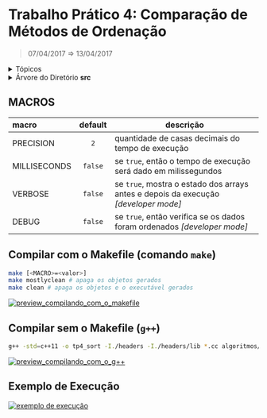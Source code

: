 # Trabalho Prático 4: Comparação de Métodos de Ordenação
> 07/04/2017 ⇒ 13/04/2017

<details>
<summary>Tópicos</summary>
<!-- TOC depthFrom:1 depthTo:6 withLinks:1 updateOnSave:0 orderedList:0 -->

* [MACROS](#macros)
* [Compilar com o Makefile (comando `make`)](#compilar-com-o-makefile-comando-make)
* [Compilar sem o Makefile (`g++`)](#compilar-sem-o-makefile-g)
* [Exemplo de Execução](#exemplo-de-execução)

<!-- /TOC -->
</details>

<!-- http://fnal.gov/docs/products/gcc/libg++/libg++_toc.html -->
<!-- LEGENDAS DA TREE DIRECTORY:
{pasta}
@executavel
-->
<details>
	<summary>Árvore do Diretório <b>src</b></summary>

	.
	├── {algoritmos}
	│   ├── bubblesort.cc
	│   ├── heapsort.cc
	│   ├── insertionsort.cc
	│   ├── mergesort.cc
	│   ├── quicksort.cc
	│   └── selectionsort.cc
	├── {headers}
	│   ├── analytics.hpp
	│   ├── extras.hpp
	│   ├── {lib}
	│   │   ├── arg.hpp
	│   │   ├── getopts.hpp
	│   │   ├── optionparser.h
	│   │   └── unittest.hpp
	│   └── ordenacaoAnalytics.hpp
	├── main.cc
	├── Makefile
	└── ordenacaoAnalytics.cc
</details>

## MACROS
| macro	      | default | descrição |
|:------------|:-------:|-----------|
| PRECISION   | `2`     | quantidade de casas decimais do tempo de execução
| MILLISECONDS| `false` | se `true`, então o tempo de execução será dado em milissegundos
| VERBOSE     | `false` | se `true`, mostra o estado dos arrays antes e depois da execução _[developer mode]_
| DEBUG       | `false` | se `true`, então verifica se os dados foram ordenados _[developer mode]_


## Compilar com o Makefile (comando `make`)
```bash
make [<MACRO>=<valor>]
make mostlyclean # apaga os objetos gerados
make clean # apaga os objetos e o executável gerados
```
[![preview_compilando_com_o_makefile](https://asciinema.org/a/0teeiivsyn27hp1ou4tqqofmx.png)](https://asciinema.org/a/0teeiivsyn27hp1ou4tqqofmx)


## Compilar sem o Makefile (`g++`)
```bash
g++ -std=c++11 -o tp4_sort -I./headers -I./headers/lib *.cc algoritmos/*.cc [<MACRO>=<valor>]
```
[![preview_compilando_com_o_g++](https://asciinema.org/a/09sbv3nsmny9lwvpjux68ocko.png)](https://asciinema.org/a/09sbv3nsmny9lwvpjux68ocko)


## Exemplo de Execução
[![exemplo de execução](https://asciinema.org/a/eyrhu27j373abvsrz149hy2co.png)](https://asciinema.org/a/eyrhu27j373abvsrz149hy2co)
